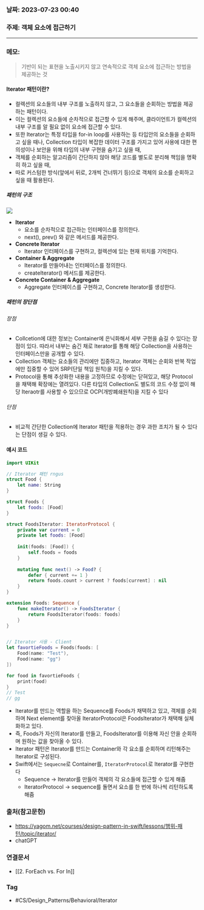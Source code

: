 ### 날짜: 2023-07-23 00:40

### 주제: 객체 요소에 접근하기 
---
### 메모:
> 기반이 되는 표현을 노출시키지 않고 연속적으로 객체 요소에 접근하는 방법을 제공하는 것
#### Iterator 패턴이란? 
- 컬렉션의 요소들의 내부 구조를 노출하지 않고, 그 요소들을 순회하는 방법을 제공하는 패턴이다. 
- 이는 컬렉션의 요소들에 순차적으로 접근할 수 있게 해주며, 클라이언트가 컬렉션의 내부 구조를 알 필요 없이 요소에 접근할 수 있다. 
- 또한 Iterator는 특정 타입을 for-in loop를 사용하는 등 타입안의 요소들을 순회하고 싶을 때나, Collection 타입이 복잡한 데이터 구조를 가지고 있어 사용에 대한 편의성이나 보안을 위해 타입의 내부 구현을 숨기고 싶을 때, 
- 객체를 순회하는 알고리즘이 간단하지 않아 해당 코드를 별도로 분리해 책임을 명확히 하고 싶을 때, 
- 따로 커스텀한 방식(앞에서 뒤로, 2개씩 건너뛰기 등)으로 객체의 요소를 순회하고 싶을 때 활용된다. 
##### 패턴의 구조
![](https://user-images.githubusercontent.com/73867548/154923708-f0072264-e7e5-46a3-9af7-e65961a33d77.png)
- **Iterator**
	- 요소를 순차적으로 접근하는 인터페이스를 정의한다. 
	- next(), prev() 와 같은 메서드를 제공한다. 
- **Concrete Iterator** 
	- Iterator 인터페이스를 구현하고, 컬렉션에 있는 현재 위치를 기억한다. 
- **Container & Aggregate**
	- Iterator를 만들어내는 인터페이스를 정의한다. 
	- createIterator() 메서드를 제공한다. 
- **Concrete Container & Aggregate**
	- Aggregate 인터페이스를 구현하고, Concrete Iterator를 생성한다. 
##### 패턴의 장단점 
###### 장점
- Collcetion에 대한 정보는 Container에 은닉화해서 세부 구현을 숨길 수 있다는 장점이 있다. 따라서 내부는 숨긴 채로 Iterator를 통해 해당 Collection을 사용하는 인터페이스만을 공개할 수 있다.
- Collection 객체는 요소들의 관리에만 집중하고, Iterator 객체는 순회와 반복 작업에만 집중할 수 있어 SRP(단일 책임 원칙)을 지킬 수 있다.
- Protocol을 통해 추상화한 내용을 고정하므로 수정에는 닫혀있고, 해당 Protocol을 채택해 확장에는 열려있다. 다른 타입의 Collection도 별도의 코드 수정 없이 해당 Iteraotr를 사용할 수 있으므로 OCP(개방폐쇄원칙)을 지킬 수 있다
###### 단점 
- 비교적 간단한 Collection에 Iterator 패턴을 적용하는 경우 과한 조치가 될 수 있다는 단점이 생길 수 있다. 
#### 예시 코드
``` swift 
import UIKit

// Iterator 패턴 rngus
struct Food {
    let name: String
}

struct Foods {
    let foods: [Food]
}

struct FoodsIterator: IteratorProtocol {
    private var current = 0
    private let foods: [Food]
    
    init(foods: [Food]) {
        self.foods = foods
    }
    
    mutating func next() -> Food? {
        defer { current += 1 }
        return foods.count > current ? foods[current] : nil
    }
}

extension Foods: Sequence {
    func makeIterator() -> FoodsIterator {
        return FoodsIterator(foods: foods)
    }
}


// Iterator 사용 - Client
let favortieFoods = Foods(foods: [
    Food(name: "Test"),
    Food(name: "gg")
])

for food in favortieFoods {
    print(food)
}
// Test
// gg 
```
- Iterator를 만드는 역할을 하는 Sequence를 Foods가 채택하고 있고, 객체를 순회하며 Next element를 찾아올 IteratorProtocol은 FoodsIterator가 채택해 실체화하고 있다. 
- 즉, Foods가 자신의 Iterator를 만들고, FoodsIterator를 이용해 자신 안을 순회하며 원하는 값을 찾아올 수 있다. 
- Iterator 패턴은 Iterator를 만드는 Container와 각 요소를 순회하며 리턴해주는 Iterator로 구성된다. 
- Swift에서는 `Sequecne`로 Container를, `IteratorProtocol`로 Iterator를 구현한다
	- Sequence -> Iterator를 만들어 객체의 각 요소들에 접근할 수 있게 해줌 
	- IteratorProtocol -> sequence를 돌면서 요소를 한 번에 하나씩 리턴하도록 해줌 

### 출처(참고문헌) 
- https://yagom.net/courses/design-pattern-in-swift/lessons/행위-패턴/topic/iterator/
- chatGPT

### 연결문서 
- [[2. ForEach vs. For In]]

### Tag
- #CS/Design_Patterns/Behavioral/Iterator 